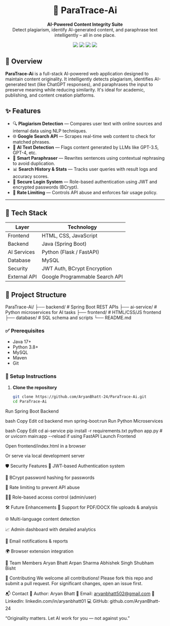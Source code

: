 <h1 align="center">🧠 ParaTrace-Ai</h1>
<p align="center">
  <b>AI-Powered Content Integrity Suite</b><br>
  Detect plagiarism, identify AI-generated content, and paraphrase text intelligently – all in one place.
</p>

<p align="center">
  <img src="https://img.shields.io/badge/Java-SpringBoot-blue?logo=java" />
  <img src="https://img.shields.io/badge/Python-FastAPI-green?logo=python" />
  <img src="https://img.shields.io/badge/MySQL-Database-orange?logo=mysql" />
  <img src="https://img.shields.io/badge/Security-JWT%20%7C%20BCrypt-important" />
</p>

## 📌 Overview

**ParaTrace-Ai** is a full-stack AI-powered web application designed to maintain content originality. It intelligently detects plagiarism, identifies AI-generated text (like ChatGPT responses), and paraphrases the input to preserve meaning while reducing similarity. It's ideal for academic, publishing, and content creation platforms.

## ✨ Features

- 🔍 **Plagiarism Detection** — Compares user text with online sources and internal data using NLP techniques.
- 🌐 **Google Search API** — Scrapes real-time web content to check for matched phrases.
- 🤖 **AI Text Detection** — Flags content generated by LLMs like GPT-3.5, GPT-4, etc.
- 🔄 **Smart Paraphraser** — Rewrites sentences using contextual rephrasing to avoid duplication.
- 📊 **Search History & Stats** — Tracks user queries with result logs and accuracy scores.
- 🔐 **Secure Login System** — Role-based authentication using JWT and encrypted passwords (BCrypt).
- 🚫 **Rate Limiting** — Controls API abuse and enforces fair usage policy.

---

## 🧰 Tech Stack

| Layer        | Technology                    |
|--------------|-------------------------------|
| Frontend     | HTML, CSS, JavaScript         |
| Backend      | Java (Spring Boot)            |
| AI Services  | Python (Flask / FastAPI)      |
| Database     | MySQL                         |
| Security     | JWT Auth, BCrypt Encryption   |
| External API | Google Programmable Search API|

## 📂 Project Structure

ParaTrace-Ai/
├── backend/ # Spring Boot REST APIs
├── ai-service/ # Python microservices for AI tasks
├── frontend/ # HTML/CSS/JS frontend
├── database/ # SQL schema and scripts
└── README.md

### ✅ Prerequisites
- Java 17+
- Python 3.8+
- MySQL
- Maven
- Git

### 🔧 Setup Instructions

1. **Clone the repository**
   ```bash
   git clone https://github.com/AryanBhatt-24/ParaTrace-Ai.git
   cd ParaTrace-Ai
Run Spring Boot Backend

bash
Copy
Edit
cd backend
mvn spring-boot:run
Run Python Microservices

bash
Copy
Edit
cd ai-service
pip install -r requirements.txt
python app.py  # or uvicorn main:app --reload if using FastAPI
Launch Frontend

Open frontend/index.html in a browser

Or serve via local development server

🛡️ Security Features
🔐 JWT-based Authentication system

🧂 BCrypt password hashing for passwords

🚦 Rate limiting to prevent API abuse

🧑‍⚖️ Role-based access control (admin/user)

🛠️ Future Enhancements
📎 Support for PDF/DOCX file uploads & analysis

🌐 Multi-language content detection

📈 Admin dashboard with detailed analytics

🔔 Email notifications & reports

🌍 Browser extension integration

🤝 Team Members
Aryan Bhatt
Arpan Sharma
Abhishek Singh
Shubham Bisht

🙌 Contributing
We welcome all contributions!
Please fork this repo and submit a pull request. For significant changes, open an issue first.

📬 Contact
👤 Author: Aryan Bhatt
📧 Email: aryanbhatt502@gmail.com
🔗 LinkedIn: linkedin.com/in/aryanbhatt01
💻 GitHub: github.com/AryanBhatt-24

“Originality matters. Let AI work for you — not against you.”
